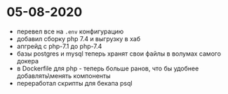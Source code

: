 # 05-08-2020
- перевел все на `.env` конфигурацию
- добавил сборку php 7.4 и выгрузку в хаб
- апгрейд с php-7.1 до php-7.4
- базы postgres и mysql теперь хранят свои файлы в волумах самого докера
- в Dockerfile для php - теперь больше ранов, что бы удобнее добавлять\менять компоненты
- переработал скрипты для бекапа psql
